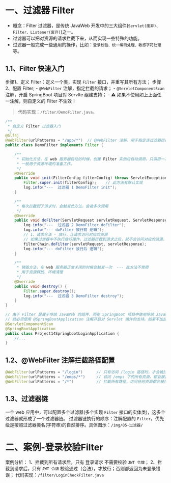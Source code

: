# 一、过滤器 Filter 
* 概念：Filter 过滤器，是传统 JavaWeb 开发中的三大组件(`Servlet(废弃)、Filter、Listener(废弃)`)之一。
* 过滤器可以把对资源的请求拦截下来，从而实现一些特殊的功能。
* 过滤器一般完成一些通用的操作，比如：`登录校验、统一编码处理、敏感字符处理`等。


## 1.1、Filter 快速入门
步骤1、定义 Filter：定义一个类，实现 `Filter` 接口，并重写其所有方法；
步骤2、配置 Filter;
    - `@WebFilter` 注解，指定拦截的请求；
    - `@ServletComponentScan` 注解，开启 SpringBoot 项目对 Servlte 组建支持；
    - ⚠️ 如果不使用如上上面任一注解，则自定义的 Filter 不生效！


> 代码实现：`/filter/DemoFilter.java`。

```java
/**
 * 自定义 Filter 过滤器入门
 */
@Slf4j
@WebFilter(urlPatterns = "/app/*")  // @WebFilter 注解，用于指定该过滤器拦截哪些请求接口
public class DemoFilter implements Filter {

    /**
     * 初始化方法，在 web 服务器启动的时候，创建 Filter 实例后自动调用，只调用一次。 --- 此方法不常用
     * 一般用于资源环境的准备工作。
     */
    @Override
    public void init(FilterConfig filterConfig) throws ServletException {
        Filter.super.init(filterConfig);    // 此方法有默认实现
        log.info("---  过滤器 1 DemoFilter init");
    }

    /**
     * 每次拦截到了请求时，会触发此方法，会被多次调用
     */
    @Override
    public void doFilter(ServletRequest servletRequest, ServletResponse servletResponse, FilterChain filterChain) throws IOException, ServletException {
        log.info("---  过滤器 2 DemoFilter doFilter");
        log.info("--- doFilter 放行前 逻辑");
        // 1、请求合法 - 放行，让请求访问对应的资源
        // 如果过滤器中不执行放行操作，过滤器拦截到请求之后，就不会访问对应的资源，因此接口响应数据为空。
        filterChain.doFilter(servletRequest, servletResponse);
        log.info("--- doFilter 放行后 逻辑");
    }

    /**
     * 销毁方法，在 web 服务器正常关闭的时候会触发一次  --- 此方法不常用
     * 用于资源释放、环境清理
     */
    @Override
    public void destroy() {
        Filter.super.destroy();
        log.info("---  过滤器 3 DemoFilter destroy");
    }
}
```

```java
// 由于 Filter 是属于传统 JavaWeb 的组件，而在 SpringBoot 项目中使用传统 JavaWeb 开发中的组件时，
// 就必须使用 @SpringBootApplication 注解开启对 Servlet 组件的支持。如果不加此注解，则过滤器不执行。
@ServletComponentScan
@SpringBootApplication
public class Project14SpringbootLoginApplication {
    //...
}
```

## 1.2、@WebFilter 注解拦截路径配置

```java
@WebFilter(urlPatterns = "/login")      // 只有访问 /login 路径时，才会被拦截
@WebFilter(urlPatterns = "/emps/*")     // 访问 /emps 下的所有资源，都会被拦截
@WebFilter(urlPatterns = "/*")          // 拦截所有路径，访问任何资源都会被拦截 --- 常用！
```

## 1.3、过滤器链
一个 web 应用中，可以配置多个过滤器(多个实现 `Filter` 接口的实体类)，这多个过滤器就形成了一个过滤器链。
过滤器链执行的顺序：注解配置的 `Filter`，优先级是按照过滤器类名(字符串)的自然排序。具体图示：`/img/05-过滤器/`


# 二、案例-登录校验Filter
案例分析：
1、拦截到所有请求后，只有 登录请求 不需要校验 `JWT 令牌`；
2、拦截到请求后，只有 `JWT 令牌` 校验通过（合法），才放行；否则都返回为未登录错误；
代码实现：`/filter/LoginCheckFilter.java`
